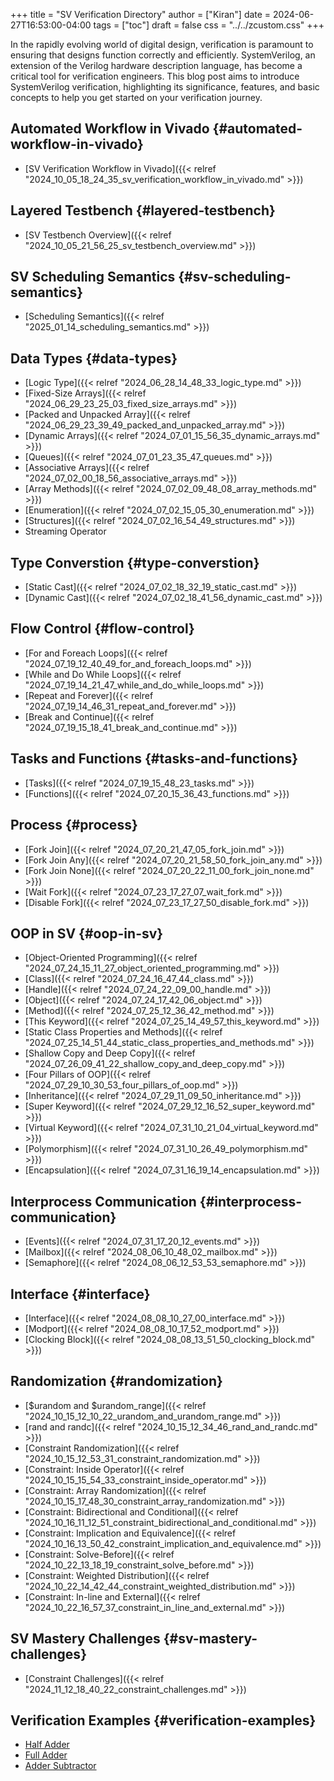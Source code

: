 +++
title = "SV Verification Directory"
author = ["Kiran"]
date = 2024-06-27T16:53:00-04:00
tags = ["toc"]
draft = false
css = "../../zcustom.css"
+++

In the rapidly evolving world of digital design, verification is paramount to ensuring that designs function correctly and efficiently. SystemVerilog, an extension of the Verilog hardware description language, has become a critical tool for verification engineers. This blog post aims to introduce SystemVerilog verification, highlighting its significance, features, and basic concepts to help you get started on your verification journey.


## Automated Workflow in Vivado {#automated-workflow-in-vivado}

-   [SV Verification Workflow in Vivado]({{< relref "2024_10_05_18_24_35_sv_verification_workflow_in_vivado.md" >}})


## Layered Testbench {#layered-testbench}

-   [SV Testbench Overview]({{< relref "2024_10_05_21_56_25_sv_testbench_overview.md" >}})


## SV Scheduling Semantics {#sv-scheduling-semantics}

-   [Scheduling Semantics]({{< relref "2025_01_14_scheduling_semantics.md" >}})


## Data Types {#data-types}

-   [Logic Type]({{< relref "2024_06_28_14_48_33_logic_type.md" >}})
-   [Fixed-Size Arrays]({{< relref "2024_06_29_23_25_03_fixed_size_arrays.md" >}})
-   [Packed and Unpacked Array]({{< relref "2024_06_29_23_39_49_packed_and_unpacked_array.md" >}})
-   [Dynamic Arrays]({{< relref "2024_07_01_15_56_35_dynamic_arrays.md" >}})
-   [Queues]({{< relref "2024_07_01_23_35_47_queues.md" >}})
-   [Associative Arrays]({{< relref "2024_07_02_00_18_56_associative_arrays.md" >}})
-   [Array Methods]({{< relref "2024_07_02_09_48_08_array_methods.md" >}})
-   [Enumeration]({{< relref "2024_07_02_15_05_30_enumeration.md" >}})
-   [Structures]({{< relref "2024_07_02_16_54_49_structures.md" >}})
-   Streaming Operator


## Type Converstion {#type-converstion}

-   [Static Cast]({{< relref "2024_07_02_18_32_19_static_cast.md" >}})
-   [Dynamic Cast]({{< relref "2024_07_02_18_41_56_dynamic_cast.md" >}})


## Flow Control {#flow-control}

-   [For and Foreach Loops]({{< relref "2024_07_19_12_40_49_for_and_foreach_loops.md" >}})
-   [While and Do While Loops]({{< relref "2024_07_19_14_21_47_while_and_do_while_loops.md" >}})
-   [Repeat and Forever]({{< relref "2024_07_19_14_46_31_repeat_and_forever.md" >}})
-   [Break and Continue]({{< relref "2024_07_19_15_18_41_break_and_continue.md" >}})


## Tasks and Functions {#tasks-and-functions}

-   [Tasks]({{< relref "2024_07_19_15_48_23_tasks.md" >}})
-   [Functions]({{< relref "2024_07_20_15_36_43_functions.md" >}})


## Process {#process}

-   [Fork Join]({{< relref "2024_07_20_21_47_05_fork_join.md" >}})
-   [Fork Join Any]({{< relref "2024_07_20_21_58_50_fork_join_any.md" >}})
-   [Fork Join None]({{< relref "2024_07_20_22_11_00_fork_join_none.md" >}})
-   [Wait Fork]({{< relref "2024_07_23_17_27_07_wait_fork.md" >}})
-   [Disable Fork]({{< relref "2024_07_23_17_27_50_disable_fork.md" >}})


## OOP in SV {#oop-in-sv}

-   [Object-Oriented Programming]({{< relref "2024_07_24_15_11_27_object_oriented_programming.md" >}})
-   [Class]({{< relref "2024_07_24_16_47_44_class.md" >}})
-   [Handle]({{< relref "2024_07_24_22_09_00_handle.md" >}})
-   [Object]({{< relref "2024_07_24_17_42_06_object.md" >}})
-   [Method]({{< relref "2024_07_25_12_36_42_method.md" >}})
-   [This Keyword]({{< relref "2024_07_25_14_49_57_this_keyword.md" >}})
-   [Static Class Properties and Methods]({{< relref "2024_07_25_14_51_44_static_class_properties_and_methods.md" >}})
-   [Shallow Copy and Deep Copy]({{< relref "2024_07_26_09_41_22_shallow_copy_and_deep_copy.md" >}})
-   [Four Pillars of OOP]({{< relref "2024_07_29_10_30_53_four_pillars_of_oop.md" >}})
-   [Inheritance]({{< relref "2024_07_29_11_09_50_inheritance.md" >}})
-   [Super Keyword]({{< relref "2024_07_29_12_16_52_super_keyword.md" >}})
-   [Virtual Keyword]({{< relref "2024_07_31_10_21_04_virtual_keyword.md" >}})
-   [Polymorphism]({{< relref "2024_07_31_10_26_49_polymorphism.md" >}})
-   [Encapsulation]({{< relref "2024_07_31_16_19_14_encapsulation.md" >}})


## Interprocess Communication {#interprocess-communication}

-   [Events]({{< relref "2024_07_31_17_20_12_events.md" >}})
-   [Mailbox]({{< relref "2024_08_06_10_48_02_mailbox.md" >}})
-   [Semaphore]({{< relref "2024_08_06_12_53_53_semaphore.md" >}})


## Interface {#interface}

-   [Interface]({{< relref "2024_08_08_10_27_00_interface.md" >}})
-   [Modport]({{< relref "2024_08_08_10_17_52_modport.md" >}})
-   [Clocking Block]({{< relref "2024_08_08_13_51_50_clocking_block.md" >}})


## Randomization {#randomization}

-   [$urandom and $urandom_range]({{< relref "2024_10_15_12_10_22_urandom_and_urandom_range.md" >}})
-   [rand and randc]({{< relref "2024_10_15_12_34_46_rand_and_randc.md" >}})
-   [Constraint Randomization]({{< relref "2024_10_15_12_53_31_constraint_randomization.md" >}})
-   [Constraint: Inside Operator]({{< relref "2024_10_15_15_54_33_constraint_inside_operator.md" >}})
-   [Constraint: Array Randomization]({{< relref "2024_10_15_17_48_30_constraint_array_randomization.md" >}})
-   [Constraint: Bidirectional and Conditional]({{< relref "2024_10_16_11_12_51_constraint_bidirectional_and_conditional.md" >}})
-   [Constraint: Implication and Equivalence]({{< relref "2024_10_16_13_50_42_constraint_implication_and_equivalence.md" >}})
-   [Constraint: Solve-Before]({{< relref "2024_10_22_13_18_19_constraint_solve_before.md" >}})
-   [Constraint: Weighted Distribution]({{< relref "2024_10_22_14_42_44_constraint_weighted_distribution.md" >}})
-   [Constraint: In-line and External]({{< relref "2024_10_22_16_57_37_constraint_in_line_and_external.md" >}})


## SV Mastery Challenges {#sv-mastery-challenges}

-   [Constraint Challenges]({{< relref "2024_11_12_18_40_22_constraint_challenges.md" >}})


## Verification Examples {#verification-examples}

-   [Half Adder](https://github.com/24x7fpga/SystemVerilog_Verification/tree/main/sv_verification/half_adder)
-   [Full Adder](https://github.com/24x7fpga/SystemVerilog_Verification/tree/main/sv_verification/full_adder)
-   [Adder Subtractor](https://github.com/24x7fpga/SV/tree/main/sv_verification/adder_subtractor)
